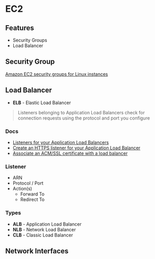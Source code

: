 
# EC2

## Features

* Security Groups
* Load Balancer

## Security Group

[Amazon EC2 security groups for Linux instances](https://docs.aws.amazon.com/AWSEC2/latest/UserGuide/ec2-security-groups.html?icmpid=docs_ec2_console#security-group-rules)



## Load Balancer


* **ELB** - Elastic Load Balancer


> Listeners belonging to Application Load Balancers check for connection requests using the protocol and port you configure

### Docs

* [Listeners for your Application Load Balancers](https://docs.aws.amazon.com/elasticloadbalancing/latest/application/load-balancer-listeners.html)
* [Create an HTTPS listener for your Application Load Balancer](https://docs.aws.amazon.com/elasticloadbalancing/latest/application/create-https-listener.html)
* [Associate an ACM/SSL certificate with a load balancer](https://aws.amazon.com/premiumsupport/knowledge-center/associate-acm-certificate-alb-nlb/)



### Listener

* ARN
* Protocol / Port
* Action(s)
  * Forward To
  * Redirect To

### Types

* **ALB** - Application Load Balancer
* **NLB** - Network Load Balancer
* **CLB** - Classic Load Balancer



## Network Interfaces
